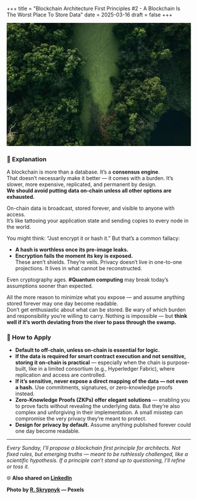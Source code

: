 +++
title = "Blockchain Architecture First Principles #2 - A Blockchain Is The Worst Place To Store Data"
date = 2025-03-16
draft = false
+++

![swamp](swamp.jpg)

### 💭 Explanation
A blockchain is more than a database. It’s a **consensus engine**.  
That doesn’t necessarily make it better — it comes with a burden. It’s slower, more expensive, replicated, and permanent by design.  
**We should avoid putting data on-chain unless all other options are exhausted.**

On-chain data is broadcast, stored forever, and visible to anyone with access.  
It’s like tattooing your application state and sending copies to every node in the world.

You might think: “Just encrypt it or hash it.” But that’s a common fallacy:
- **A hash is worthless once its pre-image leaks.**
- **Encryption fails the moment its key is exposed.**  
These aren’t shields. They’re veils. Privacy doesn’t live in one-to-one projections. It lives in what cannot be reconstructed.

Even cryptography ages. **#Quantum computing** may break today’s assumptions sooner than expected.

All the more reason to minimize what you expose — and assume anything stored forever may one day become readable.  
Don’t get enthusiastic about what can be stored. Be wary of which burden and responsibility you’re willing to carry. Nothing is impossible — but **think well if it’s worth deviating from the river to pass through the swamp.**

### 🥷 How to Apply

- **Default to off-chain, unless on-chain is essential for logic.**  
- **If the data is required for smart contract execution and not sensitive, storing it on-chain is practical** — especially when the chain is purpose-built, like in a limited consortium (e.g., Hyperledger Fabric), where replication and access are controlled.  
- **If it’s sensitive, never expose a direct mapping of the data — not even a hash.** Use commitments, signatures, or zero-knowledge proofs instead.  
- **Zero-Knowledge Proofs (ZKPs) offer elegant solutions** — enabling you to prove facts without revealing the underlying data. But they’re also complex and unforgiving in their implementation. A small misstep can compromise the very privacy they’re meant to protect.  
- **Design for privacy by default.** Assume anything published forever could one day become readable.  


---

_Every Sunday, I’ll propose a blockchain first principle for architects. Not fixed rules, but emerging truths — meant to be ruthlessly challenged, like a scientific hypothesis. If a principle can’t stand up to questioning, I’ll refine or toss it._


🌐 **Also shared on [LinkedIn](https://www.linkedin.com/posts/shanedeconinck_quantum-blockchain-trust-activity-7307029996793921536-Tas1?utm_source=share&utm_medium=member_desktop&rcm=ACoAAAjP1-wB57TFLEnLFVsyAeHsFKYt-Xs0KyQ)**


**Photo by [R. Skrypnyk](https://www.pexels.com/@r-skrypnyk) — Pexels**